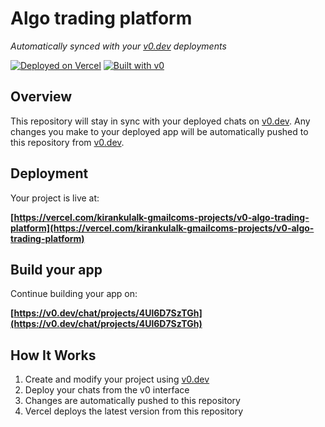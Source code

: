 # Algo trading platform

*Automatically synced with your [v0.dev](https://v0.dev) deployments*

[![Deployed on Vercel](https://img.shields.io/badge/Deployed%20on-Vercel-black?style=for-the-badge&logo=vercel)](https://vercel.com/kirankulalk-gmailcoms-projects/v0-algo-trading-platform)
[![Built with v0](https://img.shields.io/badge/Built%20with-v0.dev-black?style=for-the-badge)](https://v0.dev/chat/projects/4Ul6D7SzTGh)

## Overview

This repository will stay in sync with your deployed chats on [v0.dev](https://v0.dev).
Any changes you make to your deployed app will be automatically pushed to this repository from [v0.dev](https://v0.dev).

## Deployment

Your project is live at:

**[https://vercel.com/kirankulalk-gmailcoms-projects/v0-algo-trading-platform](https://vercel.com/kirankulalk-gmailcoms-projects/v0-algo-trading-platform)**

## Build your app

Continue building your app on:

**[https://v0.dev/chat/projects/4Ul6D7SzTGh](https://v0.dev/chat/projects/4Ul6D7SzTGh)**

## How It Works

1. Create and modify your project using [v0.dev](https://v0.dev)
2. Deploy your chats from the v0 interface
3. Changes are automatically pushed to this repository
4. Vercel deploys the latest version from this repository
